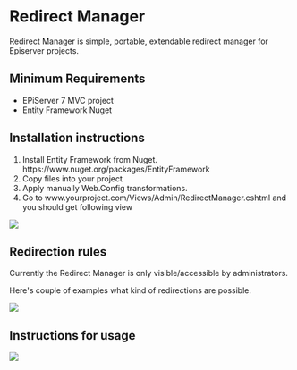 <h1>Redirect Manager</h1>

<p>Redirect Manager is simple, portable, extendable redirect manager for Episerver projects.</p>

<h2>Minimum Requirements</h2>
<ul>
	<li>EPiServer 7 MVC project</li>
	<li>Entity Framework Nuget</li>
</ul>

<h2>Installation instructions</h2>
<ol>
	<li>Install Entity Framework from Nuget.<br/>
   https://www.nuget.org/packages/EntityFramework</li>
	<li>Copy files into your project</li>
	<li>Apply manually Web.Config transformations.</li>
	<li>Go to www.yourproject.com/Views/Admin/RedirectManager.cshtml and you should get following view</li>
</ol>

<img src="https://raw.githubusercontent.com/huilaaja/RedirectManager/master/Docs/redirect-manager-1.png" />


<h2>Redirection rules</h2>
<p>Currently the Redirect Manager is only visible/accessible by administrators.</p>
<p>Here's couple of examples what kind of redirections are possible.</p>
<img src="https://raw.githubusercontent.com/huilaaja/RedirectManager/master/Docs/redirect-manager-2.png" />


<h2>Instructions for usage</h2>
<img src="https://raw.githubusercontent.com/huilaaja/RedirectManager/master/Docs/redirect-manager-3.png" />